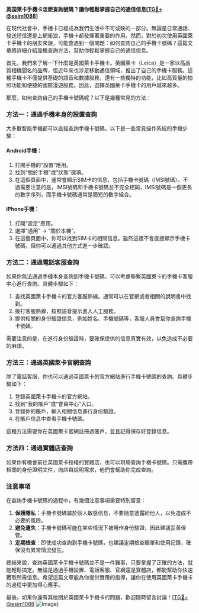 **英国莱卡手機卡怎麽查詢號碼？讓你輕鬆掌握自己的通信信息[[TG💪+ @esim1088](https://t.me/s/esim1088)]**

在現代社會中，手機卡已經成為我們生活中不可或缺的一部分。無論是日常通話、發送短信還是上網衝浪，手機卡都發揮著重要的作用。然而，對於初次使用英國萊卡手機卡的朋友來說，可能會遇到一個問題：如何查詢自己的手機卡號碼？這篇文章將詳細介紹幾種查詢方法，幫助你輕鬆掌握自己的通信信息。

首先，我們來了解一下什麼是英國萊卡手機卡。英國萊卡（Leica）是一家以高品質相機聞名的品牌，但近年來也涉足移動通信領域，推出了自己的手機卡服務。這種手機卡不僅提供基礎的語音和數據服務，還有一些獨特的功能，比如高質量的拍照功能和便捷的國際漫遊服務。因此，選擇英國萊卡手機卡的用戶越來越多。

那麼，如何查詢自己的手機卡號碼呢？以下是幾種常見的方法：

### 方法一：通過手機本身的設置查詢

大多數智能手機都可以直接查詢手機卡號碼。以下是一些常見操作系統的手機步驟：

#### Android手機：
1. 打開手機的“設置”應用。
2. 找到“關於手機”或“狀態”選項。
3. 在這個頁面中，通常會顯示SIM卡的信息，包括手機卡號碼（IMSI號碼）。不過需要注意的是，IMSI號碼和手機卡號碼並不完全相同，IMSI號碼是一個更長的數字序列，而手機卡號碼通常是簡短的數字組合。

#### iPhone手機：
1. 打開“設定”應用。
2. 選擇“通用” -> “關於本機”。
3. 在這個頁面中，你可以找到SIM卡的相關信息。雖然這裡不會直接顯示手機卡號碼，但你可以通過其他方式進一步確認。

### 方法二：通過電話客服查詢

如果你無法通過手機本身查詢到手機卡號碼，可以考慮聯繫英國萊卡的手機卡客服中心進行查詢。具體步驟如下：

1. 查找英國萊卡手機卡的官方客服熱線。通常可以在官網或者相關的說明書中找到。
2. 拨打客服熱線，按照語音提示進入人工服務。
3. 提供相關的身份驗證信息，例如姓名、手機號碼等，客服人員會幫你查詢手機卡號碼。

需要注意的是，在進行身份驗證時，要確保提供的信息真實有效，以免造成不必要的麻煩。

### 方法三：通過英國萊卡官網查詢

除了電話客服，你也可以通過英國萊卡的官方網站進行手機卡號碼的查詢。具體步驟如下：

1. 登錄英國萊卡手機卡的官方網站。
2. 找到“我的賬戶”或“會員中心”入口。
3. 登錄你的賬戶，輸入相關信息進行身份驗證。
4. 在賬戶信息中查看手機卡號碼。

這種方法需要你在英國萊卡官網註冊過賬戶，並且記得保存好登錄信息。

### 方法四：通過實體店查詢

如果你有機會前往英國萊卡授權的實體店，也可以現場查詢手機卡號碼。只需攜帶相關的身份證明文件，向店員說明需求，他們會幫助你完成查詢。

### 注意事項

在查詢手機卡號碼的過程中，有幾個注意事項需要特別留意：

1. **保護隱私**：手機卡號碼屬於個人敏感信息，不要隨意透露給他人，以免造成不必要的風險。
2. **避免遺失**：手機卡號碼可能在某些情況下被用作身份驗證，因此建議妥善保管。
3. **定期檢查**：即使成功查詢到手機卡號碼，也建議定期檢查賬單和使用記錄，確保沒有異常情況發生。

總結來說，查詢英國萊卡手機卡號碼並不是一件難事，只要掌握了正確的方法，就能輕鬆搞定。無論是通過手機設置、電話客服、官網還是實體店，都能幫助你快速獲取所需信息。希望這篇文章能為你提供實用的指導，讓你在使用英國萊卡手機卡的過程中更加得心應手。

最後，如果你還有其他關於英國萊卡手機卡的問題，歡迎隨時留言討論！[[TG💪+ @esim1088](https://t.me/s/esim1088) ![Image](https://i.postimg.cc/4NQfJmqS/Snipaste-2025-05-13-00-14-12.png)]